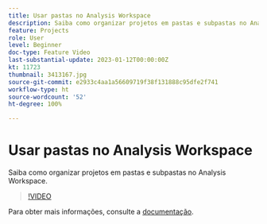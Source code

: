```yaml
---
title: Usar pastas no Analysis Workspace
description: Saiba como organizar projetos em pastas e subpastas no Analysis Workspace.
feature: Projects
role: User
level: Beginner
doc-type: Feature Video
last-substantial-update: 2023-01-12T00:00:00Z
kt: 11723
thumbnail: 3413167.jpg
source-git-commit: e2933c4aa1a56609719f38f131888c95dfe2f741
workflow-type: ht
source-wordcount: '52'
ht-degree: 100%

---
```



# Usar pastas no Analysis Workspace

Saiba como organizar projetos em pastas e subpastas no Analysis Workspace.

>[!VIDEO](https://video.tv.adobe.com/v/3413167/?quality=12&learn=on)

Para obter mais informações, consulte a [documentação](https://experienceleague.adobe.com/docs/analytics/analyze/analysis-workspace/build-workspace-project/workspace-folders/about-folders.html?lang=pt-BR).
